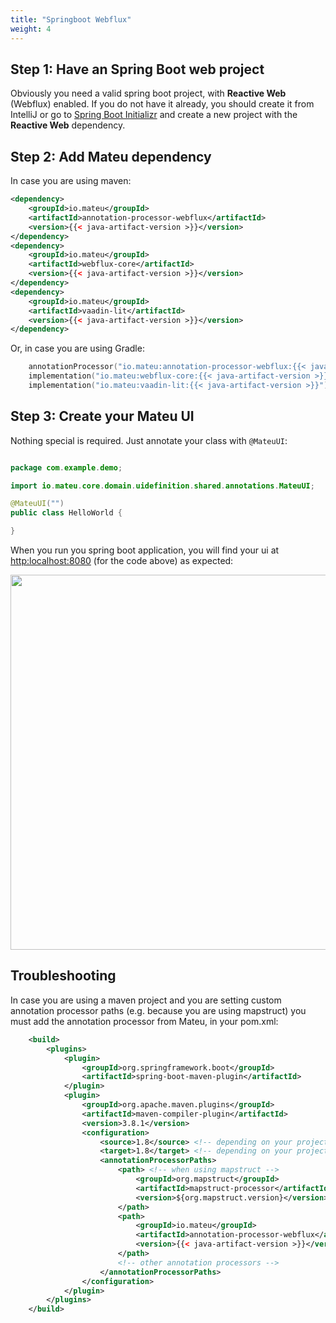 ```yaml
---
title: "Springboot Webflux"
weight: 4
---
```


## Step 1: Have an Spring Boot web project

Obviously you need a valid spring boot project, with **Reactive Web** (Webflux) enabled. If you do not have it already, you should create it from IntelliJ or go to [Spring Boot Initializr](https://start.spring.io/) and create a new project with the **Reactive Web** dependency.

## Step 2: Add Mateu dependency

In case you are using maven:

```xml
<dependency>
    <groupId>io.mateu</groupId>
    <artifactId>annotation-processor-webflux</artifactId>
    <version>{{< java-artifact-version >}}</version>
</dependency>
<dependency>
    <groupId>io.mateu</groupId>
    <artifactId>webflux-core</artifactId>
    <version>{{< java-artifact-version >}}</version>
</dependency>
<dependency>
    <groupId>io.mateu</groupId>
    <artifactId>vaadin-lit</artifactId>
    <version>{{< java-artifact-version >}}</version>
</dependency>
```

Or, in case you are using Gradle:

```kotlin
    annotationProcessor("io.mateu:annotation-processor-webflux:{{< java-artifact-version >}}")
    implementation("io.mateu:webflux-core:{{< java-artifact-version >}}")
    implementation("io.mateu:vaadin-lit:{{< java-artifact-version >}}")
```



## Step 3: Create your Mateu UI

Nothing special is required. Just annotate your class with `@MateuUI`:

```java

package com.example.demo;

import io.mateu.core.domain.uidefinition.shared.annotations.MateuUI;

@MateuUI("")
public class HelloWorld {

}

```

When you run you spring boot application, you will find your ui at [http:localhost:8080](http:localhost:8080) (for the code above) as expected:


<p align="center"><img src="../../../images/helloworld.png?raw=true" width="600"/></p>

## Troubleshooting

In case you are using a maven project and you are setting custom annotation processor paths (e.g. because you are using mapstruct) you must add the annotation processor from Mateu, in your pom.xml:

```xml
    <build>
        <plugins>
            <plugin>
                <groupId>org.springframework.boot</groupId>
                <artifactId>spring-boot-maven-plugin</artifactId>
            </plugin>
            <plugin>
                <groupId>org.apache.maven.plugins</groupId>
                <artifactId>maven-compiler-plugin</artifactId>
                <version>3.8.1</version>
                <configuration>
                    <source>1.8</source> <!-- depending on your project -->
                    <target>1.8</target> <!-- depending on your project -->
                    <annotationProcessorPaths>
                        <path> <!-- when using mapstruct -->
                            <groupId>org.mapstruct</groupId>
                            <artifactId>mapstruct-processor</artifactId>
                            <version>${org.mapstruct.version}</version>
                        </path>
                        <path>
                            <groupId>io.mateu</groupId>
                            <artifactId>annotation-processor-webflux</artifactId>
                            <version>{{< java-artifact-version >}}</version>
                        </path>
                        <!-- other annotation processors -->
                    </annotationProcessorPaths>
                </configuration>
            </plugin>
        </plugins>
    </build>
```
